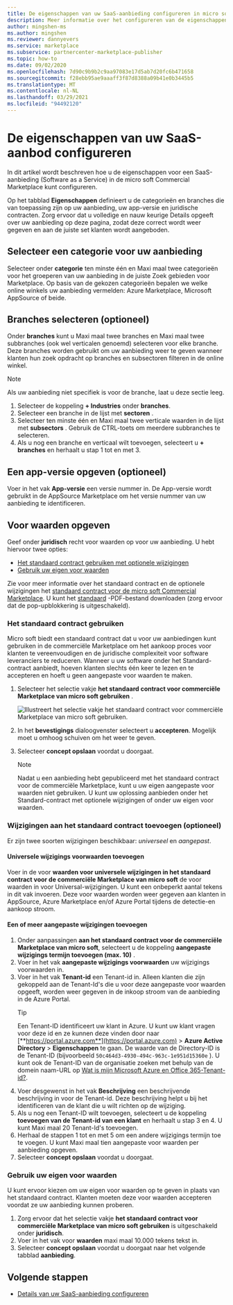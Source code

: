 ```yaml
---
title: De eigenschappen van uw SaaS-aanbieding configureren in micro soft Partner Center
description: Meer informatie over het configureren van de eigenschappen voor uw software as a Service (SaaS) micro soft Commercial Marketplace-aanbieding in Partner Center.
author: mingshen-ms
ms.author: mingshen
ms.reviewer: dannyevers
ms.service: marketplace
ms.subservice: partnercenter-marketplace-publisher
ms.topic: how-to
ms.date: 09/02/2020
ms.openlocfilehash: 7d90c9b9b2c9aa97083e17d5ab7d20fc6b471658
ms.sourcegitcommit: f28ebb95ae9aaaff3f87d8388a09b41e0b3445b5
ms.translationtype: MT
ms.contentlocale: nl-NL
ms.lasthandoff: 03/29/2021
ms.locfileid: "94492120"
---
```

# <a name="how-to-configure-your-saas-offer-properties"></a>De eigenschappen van uw SaaS-aanbod configureren

In dit artikel wordt beschreven hoe u de eigenschappen voor een SaaS-aanbieding (Software as a Service) in de micro soft Commercial Marketplace kunt configureren.

Op het tabblad **Eigenschappen** definieert u de categorieën en branches die van toepassing zijn op uw aanbieding, uw app-versie en juridische contracten. Zorg ervoor dat u volledige en nauw keurige Details opgeeft over uw aanbieding op deze pagina, zodat deze correct wordt weer gegeven en aan de juiste set klanten wordt aangeboden.

## <a name="select-a-category-for-your-offer"></a>Selecteer een categorie voor uw aanbieding

Selecteer onder **categorie** ten minste één en Maxi maal twee categorieën voor het groeperen van uw aanbieding in de juiste Zoek gebieden voor Marketplace. Op basis van de gekozen categorieën bepalen we welke online winkels uw aanbieding vermelden: Azure Marketplace, Microsoft AppSource of beide.

## <a name="select-industries-optional"></a>Branches selecteren (optioneel)

Onder **branches** kunt u Maxi maal twee branches en Maxi maal twee subbranches (ook wel verticalen genoemd) selecteren voor elke branche. Deze branches worden gebruikt om uw aanbieding weer te geven wanneer klanten hun zoek opdracht op branches en subsectoren filteren in de online winkel.

> [!NOTE]
> Als uw aanbieding niet specifiek is voor de branche, laat u deze sectie leeg.

1. Selecteer de koppeling **+ Industries** onder **branches**.
1. Selecteer een branche in de lijst met **sectoren** .
1. Selecteer ten minste één en Maxi maal twee verticale waarden in de lijst met **subsectors** . Gebruik de CTRL-toets om meerdere subbranches te selecteren.
1. Als u nog een branche en verticaal wilt toevoegen, selecteert u **+ branches** en herhaalt u stap 1 tot en met 3.

## <a name="specify-an-app-version-optional"></a>Een app-versie opgeven (optioneel)

 Voer in het vak **App-versie** een versie nummer in. De App-versie wordt gebruikt in de AppSource Marketplace om het versie nummer van uw aanbieding te identificeren.

## <a name="provide-terms-and-conditions"></a>Voor waarden opgeven

Geef onder **juridisch** recht voor waarden op voor uw aanbieding. U hebt hiervoor twee opties:

- [Het standaard contract gebruiken met optionele wijzigingen](#use-the-standard-contract)
- [Gebruik uw eigen voor waarden](#use-your-own-terms-and-conditions)

Zie voor meer informatie over het standaard contract en de optionele wijzigingen het [standaard contract voor de micro soft Commercial Marketplace](standard-contract.md). U kunt het [standaard](https://go.microsoft.com/fwlink/?linkid=2041178) -PDF-bestand downloaden (zorg ervoor dat de pop-upblokkering is uitgeschakeld).

### <a name="use-the-standard-contract"></a>Het standaard contract gebruiken

Micro soft biedt een standaard contract dat u voor uw aanbiedingen kunt gebruiken in de commerciële Marketplace om het aankoop proces voor klanten te vereenvoudigen en de juridische complexiteit voor software leveranciers te reduceren. Wanneer u uw software onder het Standard-contract aanbiedt, hoeven klanten slechts één keer te lezen en te accepteren en hoeft u geen aangepaste voor waarden te maken.

1. Selecteer het selectie vakje **het standaard contract voor commerciële Marketplace van micro soft gebruiken** .

   ![Illustreert het selectie vakje het standaard contract voor commerciële Marketplace van micro soft gebruiken.](partner-center-portal/media/use-standard-contract.png)
1. In het **bevestigings** dialoogvenster selecteert u **accepteren**. Mogelijk moet u omhoog schuiven om het weer te geven.
1. Selecteer **concept opslaan** voordat u doorgaat.

   > [!NOTE]
   > Nadat u een aanbieding hebt gepubliceerd met het standaard contract voor de commerciële Marketplace, kunt u uw eigen aangepaste voor waarden niet gebruiken. U kunt uw oplossing aanbieden onder het Standard-contract met optionele wijzigingen of onder uw eigen voor waarden.

### <a name="add-amendments-to-the-standard-contract-optional"></a>Wijzigingen aan het standaard contract toevoegen (optioneel)

Er zijn twee soorten wijzigingen beschikbaar: *universeel* en *aangepast*.

#### <a name="add-universal-amendment-terms"></a>Universele wijzigings voorwaarden toevoegen

Voer in de voor **waarden voor universele wijzigingen in het standaard contract voor de commerciële Marketplace van micro soft** de voor waarden in voor Universal-wijzigingen. U kunt een onbeperkt aantal tekens in dit vak invoeren. Deze voor waarden worden weer gegeven aan klanten in AppSource, Azure Marketplace en/of Azure Portal tijdens de detectie-en aankoop stroom.

#### <a name="add-one-or-more-custom-amendments"></a>Een of meer aangepaste wijzigingen toevoegen

1. Onder aanpassingen **aan het standaard contract voor de commerciële Marketplace van micro soft**, selecteert u de koppeling **aangepaste wijzigings termijn toevoegen (max. 10)** .
1. Voer in het vak **aangepaste wijzigings voorwaarden** uw wijzigings voorwaarden in.
1. Voer in het vak **Tenant-id** een Tenant-id in. Alleen klanten die zijn gekoppeld aan de Tenant-Id's die u voor deze aangepaste voor waarden opgeeft, worden weer gegeven in de inkoop stroom van de aanbieding in de Azure Portal.
   > [!TIP]
   > Een Tenant-ID identificeert uw klant in Azure. U kunt uw klant vragen voor deze id en ze kunnen deze vinden door naar [**https://portal.azure.com**](https://portal.azure.com)  >  **Azure Active Directory**  >  **Eigenschappen** te gaan. De waarde van de Directory-ID is de Tenant-ID (bijvoorbeeld `50c464d3-4930-494c-963c-1e951d15360e` ). U kunt ook de Tenant-ID van de organisatie zoeken met behulp van de domein naam-URL op [Wat is mijn Microsoft Azure en Office 365-Tenant-id?](https://www.whatismytenantid.com/).
1. Voer desgewenst in het vak **Beschrijving** een beschrijvende beschrijving in voor de Tenant-id. Deze beschrijving helpt u bij het identificeren van de klant die u wilt richten op de wijziging.
1. Als u nog een Tenant-ID wilt toevoegen, selecteert u de koppeling **toevoegen van de Tenant-id van een klant** en herhaalt u stap 3 en 4. U kunt Maxi maal 20 Tenant-Id's toevoegen.
1. Herhaal de stappen 1 tot en met 5 om een andere wijzigings termijn toe te voegen. U kunt Maxi maal tien aangepaste voor waarden per aanbieding opgeven. 
2. Selecteer **concept opslaan** voordat u doorgaat.

### <a name="use-your-own-terms-and-conditions"></a>Gebruik uw eigen voor waarden

U kunt ervoor kiezen om uw eigen voor waarden op te geven in plaats van het standaard contract. Klanten moeten deze voor waarden accepteren voordat ze uw aanbieding kunnen proberen.

1. Zorg ervoor dat het selectie vakje **het standaard contract voor commerciële Marketplace van micro soft gebruiken** is uitgeschakeld onder **juridisch**.
1. Voer in het vak voor **waarden** maxi maal 10.000 tekens tekst in.
1. Selecteer **concept opslaan** voordat u doorgaat naar het volgende tabblad **aanbieding**.

## <a name="next-steps"></a>Volgende stappen

- [Details van uw SaaS-aanbieding configureren](create-new-saas-offer-listing.md)
